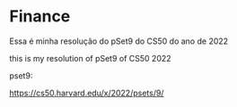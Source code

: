 # Finance
Essa é minha resolução do pSet9 do CS50 do ano de 2022

this is my resolution of pSet9 of CS50 2022

pset9:

https://cs50.harvard.edu/x/2022/psets/9/
